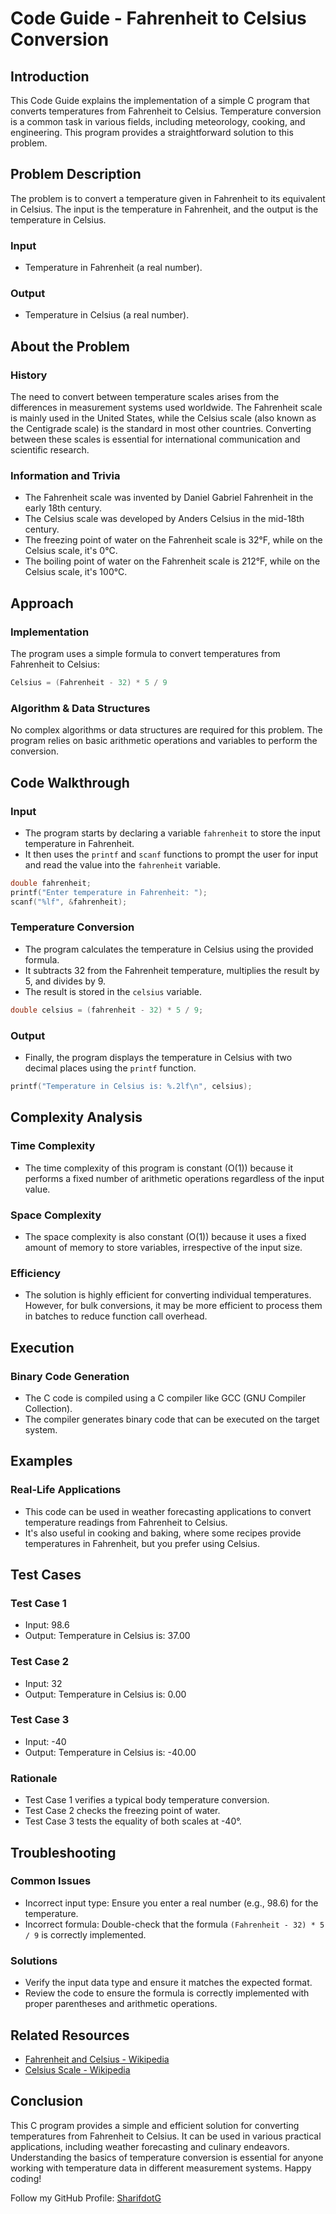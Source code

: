 # Code Guide - Fahrenheit to Celsius Conversion

## Introduction
This Code Guide explains the implementation of a simple C program that converts temperatures from Fahrenheit to Celsius. Temperature conversion is a common task in various fields, including meteorology, cooking, and engineering. This program provides a straightforward solution to this problem.

## Problem Description
The problem is to convert a temperature given in Fahrenheit to its equivalent in Celsius. The input is the temperature in Fahrenheit, and the output is the temperature in Celsius.

### Input
- Temperature in Fahrenheit (a real number).

### Output
- Temperature in Celsius (a real number).

## About the Problem

### History
The need to convert between temperature scales arises from the differences in measurement systems used worldwide. The Fahrenheit scale is mainly used in the United States, while the Celsius scale (also known as the Centigrade scale) is the standard in most other countries. Converting between these scales is essential for international communication and scientific research.

### Information and Trivia
- The Fahrenheit scale was invented by Daniel Gabriel Fahrenheit in the early 18th century.
- The Celsius scale was developed by Anders Celsius in the mid-18th century.
- The freezing point of water on the Fahrenheit scale is 32°F, while on the Celsius scale, it's 0°C.
- The boiling point of water on the Fahrenheit scale is 212°F, while on the Celsius scale, it's 100°C.

## Approach

### Implementation
The program uses a simple formula to convert temperatures from Fahrenheit to Celsius:

```c
Celsius = (Fahrenheit - 32) * 5 / 9
```

### Algorithm & Data Structures
No complex algorithms or data structures are required for this problem. The program relies on basic arithmetic operations and variables to perform the conversion.

## Code Walkthrough

### Input
- The program starts by declaring a variable `fahrenheit` to store the input temperature in Fahrenheit.
- It then uses the `printf` and `scanf` functions to prompt the user for input and read the value into the `fahrenheit` variable.

```c
double fahrenheit;
printf("Enter temperature in Fahrenheit: ");
scanf("%lf", &fahrenheit);
```

### Temperature Conversion
- The program calculates the temperature in Celsius using the provided formula.
- It subtracts 32 from the Fahrenheit temperature, multiplies the result by 5, and divides by 9.
- The result is stored in the `celsius` variable.

```c
double celsius = (fahrenheit - 32) * 5 / 9;
```

### Output
- Finally, the program displays the temperature in Celsius with two decimal places using the `printf` function.

```c
printf("Temperature in Celsius is: %.2lf\n", celsius);
```

## Complexity Analysis

### Time Complexity
- The time complexity of this program is constant (O(1)) because it performs a fixed number of arithmetic operations regardless of the input value.

### Space Complexity
- The space complexity is also constant (O(1)) because it uses a fixed amount of memory to store variables, irrespective of the input size.

### Efficiency
- The solution is highly efficient for converting individual temperatures. However, for bulk conversions, it may be more efficient to process them in batches to reduce function call overhead.

## Execution

### Binary Code Generation
- The C code is compiled using a C compiler like GCC (GNU Compiler Collection).
- The compiler generates binary code that can be executed on the target system.

## Examples

### Real-Life Applications
- This code can be used in weather forecasting applications to convert temperature readings from Fahrenheit to Celsius.
- It's also useful in cooking and baking, where some recipes provide temperatures in Fahrenheit, but you prefer using Celsius.

## Test Cases

### Test Case 1
- Input: 98.6
- Output: Temperature in Celsius is: 37.00

### Test Case 2
- Input: 32
- Output: Temperature in Celsius is: 0.00

### Test Case 3
- Input: -40
- Output: Temperature in Celsius is: -40.00

### Rationale
- Test Case 1 verifies a typical body temperature conversion.
- Test Case 2 checks the freezing point of water.
- Test Case 3 tests the equality of both scales at -40°.

## Troubleshooting

### Common Issues
- Incorrect input type: Ensure you enter a real number (e.g., 98.6) for the temperature.
- Incorrect formula: Double-check that the formula `(Fahrenheit - 32) * 5 / 9` is correctly implemented.

### Solutions
- Verify the input data type and ensure it matches the expected format.
- Review the code to ensure the formula is correctly implemented with proper parentheses and arithmetic operations.

## Related Resources

- [Fahrenheit and Celsius - Wikipedia](https://en.wikipedia.org/wiki/Fahrenheit)
- [Celsius Scale - Wikipedia](https://en.wikipedia.org/wiki/Celsius)

## Conclusion
This C program provides a simple and efficient solution for converting temperatures from Fahrenheit to Celsius. It can be used in various practical applications, including weather forecasting and culinary endeavors. Understanding the basics of temperature conversion is essential for anyone working with temperature data in different measurement systems. Happy coding!

Follow my GitHub Profile: [SharifdotG](https://github.com/SharifdotG)